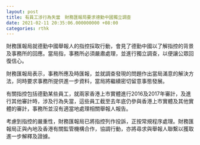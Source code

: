 ```yaml
---
layout: post
title: 有員工涉行為失當　財務匯報局要求德勤中國獨立調查
date: 2021-02-11 20:35:06.000000000 +08:00
categories: rthk
---
```


財務匯報局就德勤中國舉報人的指控採取行動，會見了德勤中國以了解指控的背景及事務所的回應。當局指，事務所必須嚴肅處理，並進行獨立調查，以便讓公眾回復信心。

財務匯報局表示，事務所應及時匯報，並就調查發現的問題作出當局滿意的解決方法，同時要求事務所提供進一步資料，當局將繼續密切留意事態發展。

有關指控包括德勤某些員工，就兩家香港上市實體進行2016及2017年審計，及進行其他審計時，涉及行為失當，這些員工截至去年底仍參與香港上市實體及其他實體的審計，事務所並沒有適當地處理相關舉報人報告。

考慮到指控的嚴重性，財務匯報局已將指控列作投訴，正按常規程序處理。財務匯報局正與內地及香港有關監管機構合作，協調行動，亦將尋求與舉報人聯繫以獲取進一步解釋及證據。

